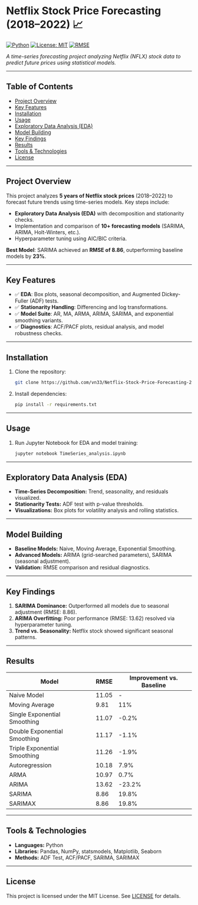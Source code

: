 # Netflix Stock Price Forecasting (2018–2022) 📈

[![Python](https://img.shields.io/badge/Python-3.9%2B-blue)](https://www.python.org/)
[![License: MIT](https://img.shields.io/badge/License-MIT-yellow)](https://opensource.org/licenses/MIT)
[![RMSE](https://img.shields.io/badge/Best%20RMSE-8.86-green)]()

*A time-series forecasting project analyzing Netflix (NFLX) stock data to predict future prices using statistical models.*

---

## Table of Contents
- [Project Overview](#project-overview)
- [Key Features](#key-features)
- [Installation](#installation)
- [Usage](#usage)
- [Exploratory Data Analysis (EDA)](#exploratory-data-analysis-eda)
- [Model Building](#model-building)
- [Key Findings](#key-findings)
- [Results](#results)
- [Tools & Technologies](#tools--technologies)
- [License](#license)
---

## Project Overview
This project analyzes **5 years of Netflix stock prices** (2018–2022) to forecast future trends using time-series models. Key steps include:
- **Exploratory Data Analysis (EDA)** with decomposition and stationarity checks.
- Implementation and comparison of **10+ forecasting models** (SARIMA, ARIMA, Holt-Winters, etc.).
- Hyperparameter tuning using AIC/BIC criteria.

**Best Model**: SARIMA achieved an **RMSE of 8.86**, outperforming baseline models by **23%**.

---

## Key Features
- ✅ **EDA**: Box plots, seasonal decomposition, and Augmented Dickey-Fuller (ADF) tests.
- ✅ **Stationarity Handling**: Differencing and log transformations.
- ✅ **Model Suite**: AR, MA, ARMA, ARIMA, SARIMA, and exponential smoothing variants.
- ✅ **Diagnostics**: ACF/PACF plots, residual analysis, and model robustness checks.

---

## Installation
1. Clone the repository:
   ```bash
   git clone https://github.com/vn33/Netflix-Stock-Price-Forecasting-2018-2022-.git
   ```
2. Install dependencies:
   ```bash
   pip install -r requirements.txt
   ```
---

## Usage
1. Run Jupyter Notebook for EDA and model training:
   ```bash
   jupyter notebook TimeSeries_analysis.ipynb
   ```
---

## Exploratory Data Analysis (EDA)
- **Time-Series Decomposition:** Trend, seasonality, and residuals visualized.
- **Stationarity Tests:** ADF test with p-value thresholds.
- **Visualizations:** Box plots for volatility analysis and rolling statistics.

---

## Model Building
- **Baseline Models:** Naive, Moving Average, Exponential Smoothing.
- **Advanced Models:** ARIMA (grid-searched parameters), SARIMA (seasonal adjustment).
- **Validation:** RMSE comparison and residual diagnostics.

---

## Key Findings
1. **SARIMA Dominance:** Outperformed all models due to seasonal adjustment (RMSE: 8.86).
2. **ARIMA Overfitting:** Poor performance (RMSE: 13.62) resolved via hyperparameter tuning.
3. **Trend vs. Seasonality:** Netflix stock showed significant seasonal patterns.

---

## Results

| Model                           | RMSE  | Improvement vs. Baseline |
|---------------------------------|-------|--------------------------|
| Naive Model                     | 11.05 | -                        |
| Moving Average                  | 9.81  | 11%                      |
| Single Exponential Smoothing    | 11.07 | -0.2%                   |
| Double Exponential Smoothing    | 11.17 | -1.1%                   |
| Triple Exponential Smoothing    | 11.26 | -1.9%                   |
| Autoregression                  | 10.18 | 7.9%                    |
| ARMA                            | 10.97 | 0.7%                    |
| ARIMA                           | 13.62 | -23.2%                  |
| SARIMA                          | 8.86  | 19.8%                   |
| SARIMAX                         | 8.86  | 19.8%                   |

---

## Tools & Technologies
- **Languages:** Python
- **Libraries:** Pandas, NumPy, statsmodels, Matplotlib, Seaborn
- **Methods:** ADF Test, ACF/PACF, SARIMA, SARIMAX

---

## License
This project is licensed under the MIT License. See [LICENSE](LICENSE) for details.

